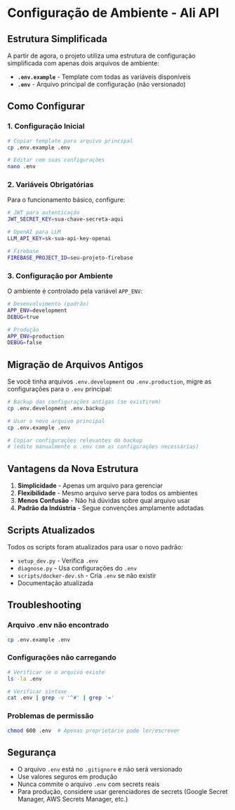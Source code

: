 # Configuração de Ambiente - Ali API

## Estrutura Simplificada

A partir de agora, o projeto utiliza uma estrutura de configuração simplificada com apenas dois arquivos de ambiente:

- **`.env.example`** - Template com todas as variáveis disponíveis
- **`.env`** - Arquivo principal de configuração (não versionado)

## Como Configurar

### 1. Configuração Inicial

```bash
# Copiar template para arquivo principal
cp .env.example .env

# Editar com suas configurações
nano .env
```

### 2. Variáveis Obrigatórias

Para o funcionamento básico, configure:

```bash
# JWT para autenticação
JWT_SECRET_KEY=sua-chave-secreta-aqui

# OpenAI para LLM
LLM_API_KEY=sk-sua-api-key-openai

# Firebase
FIREBASE_PROJECT_ID=seu-projeto-firebase
```

### 3. Configuração por Ambiente

O ambiente é controlado pela variável `APP_ENV`:

```bash
# Desenvolvimento (padrão)
APP_ENV=development
DEBUG=true

# Produção
APP_ENV=production
DEBUG=false
```

## Migração de Arquivos Antigos

Se você tinha arquivos `.env.development` ou `.env.production`, migre as configurações para o `.env` principal:

```bash
# Backup das configurações antigas (se existirem)
cp .env.development .env.backup

# Usar o novo arquivo principal
cp .env.example .env

# Copiar configurações relevantes do backup
# (edite manualmente o .env com as configurações necessárias)
```

## Vantagens da Nova Estrutura

1. **Simplicidade** - Apenas um arquivo para gerenciar
2. **Flexibilidade** - Mesmo arquivo serve para todos os ambientes
3. **Menos Confusão** - Não há dúvidas sobre qual arquivo usar
4. **Padrão da Indústria** - Segue convenções amplamente adotadas

## Scripts Atualizados

Todos os scripts foram atualizados para usar o novo padrão:

- `setup_dev.py` - Verifica `.env`
- `diagnose.py` - Usa configurações do `.env`
- `scripts/docker-dev.sh` - Cria `.env` se não existir
- Documentação atualizada

## Troubleshooting

### Arquivo .env não encontrado
```bash
cp .env.example .env
```

### Configurações não carregando
```bash
# Verificar se o arquivo existe
ls -la .env

# Verificar sintaxe
cat .env | grep -v '^#' | grep '='
```

### Problemas de permissão
```bash
chmod 600 .env  # Apenas proprietário pode ler/escrever
```

## Segurança

- O arquivo `.env` está no `.gitignore` e não será versionado
- Use valores seguros em produção
- Nunca commite o arquivo `.env` com secrets reais
- Para produção, considere usar gerenciadores de secrets (Google Secret Manager, AWS Secrets Manager, etc.)